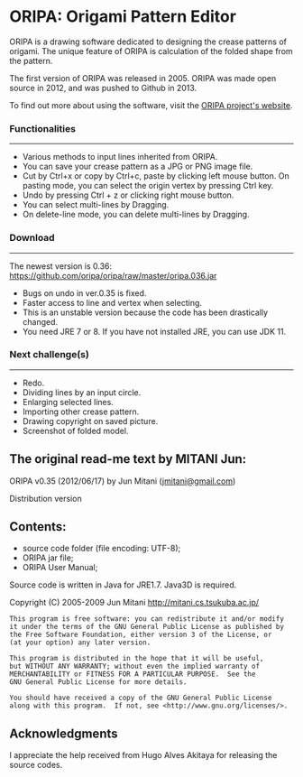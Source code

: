 ORIPA: Origami Pattern Editor
=============================

ORIPA is a drawing software dedicated to designing the crease patterns of origami. The unique feature of ORIPA is calculation of the folded shape from the pattern.

The first version of ORIPA was released in 2005. ORIPA was made open source in 2012, and was pushed to Github in 2013.

To find out more about using the software, visit the [ORIPA project's website](http://mitani.cs.tsukuba.ac.jp/oripa/).


### Functionalities
------------------
* Various methods to input lines inherited from ORIPA.
* You can save your crease pattern as a JPG or PNG image file.
* Cut by Ctrl+x or copy by Ctrl+c, paste by clicking left mouse button.
  On pasting mode, you can select the origin vertex by pressing Ctrl key.
* Undo by pressing Ctrl + z or clicking right mouse button.
* You can select multi-lines by Dragging.
* On delete-line mode, you can delete multi-lines by Dragging.	

### Download
------------
The newest version is 0.36: https://github.com/oripa/oripa/raw/master/oripa.036.jar
* Bugs on undo in ver.0.35 is fixed.
* Faster access to line and vertex when selecting.
* This is an unstable version because the code has been drastically changed. 
* You need JRE 7 or 8. If you have not installed JRE, you can use JDK 11.

### Next challenge(s)
--------
* Redo.
* Dividing lines by an input circle.
* Enlarging selected lines.
* Importing other crease pattern.
* Drawing copyright on saved picture.
* Screenshot of folded model.


The original read-me text by MITANI Jun:
----
ORIPA v0.35 (2012/06/17) by Jun Mitani (jmitani@gmail.com)

Distribution version

## Contents:  
* source code folder (file encoding: UTF-8);  
* ORIPA jar file;  
* ORIPA User Manual;

Source code is written in Java for JRE1.7.
Java3D is required.

Copyright (C) 2005-2009 Jun Mitani http://mitani.cs.tsukuba.ac.jp/

    This program is free software: you can redistribute it and/or modify
    it under the terms of the GNU General Public License as published by
    the Free Software Foundation, either version 3 of the License, or
    (at your option) any later version.

    This program is distributed in the hope that it will be useful,
    but WITHOUT ANY WARRANTY; without even the implied warranty of
    MERCHANTABILITY or FITNESS FOR A PARTICULAR PURPOSE.  See the
    GNU General Public License for more details.

    You should have received a copy of the GNU General Public License
    along with this program.  If not, see <http://www.gnu.org/licenses/>.


## Acknowledgments

I appreciate the help received from Hugo Alves Akitaya for releasing the source codes.
